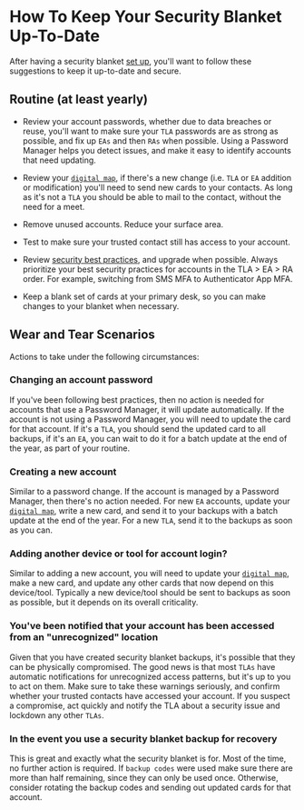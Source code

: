 # How To Keep Your Security Blanket Up-To-Date

After having a security blanket [set up](./getting-started.md), you'll want to follow these suggestions to keep it up-to-date and secure.

## Routine (at least yearly)

* Review your account passwords, whether due to data breaches or reuse, you'll want to make sure your `TLA` passwords are as strong as possible, and fix up `EAs` and then `RAs` when possible. Using a Password Manager helps you detect issues, and make it easy to identify accounts that need updating.

* Review your [`digital map`](./digital-map-template.md), if there's a new change (i.e. `TLA` or `EA` addition or modification) you'll need to send new cards to your contacts. As long as it's not a `TLA` you should be able to mail to the contact, without the need for a meet.

* Remove unused accounts. Reduce your surface area.

* Test to make sure your trusted contact still has access to your account.

* Review [security best practices](./security-best-practices.md), and upgrade when possible. Always prioritize your best security practices for accounts in the TLA > EA > RA order. For example, switching from SMS MFA to Authenticator App MFA.

* Keep a blank set of cards at your primary desk, so you can make changes to your blanket when necessary. 

## Wear and Tear Scenarios
Actions to take under the following circumstances:  

### Changing an account password
If you've been following best practices, then no action is needed for accounts that use a Password Manager, it will update automatically. If the account is not using a Password Manager, you will need to update the card for that account. If it's a `TLA`, you should send the updated card to all backups, if it's an `EA`, you can wait to do it for a batch update at the end of the year, as part of your routine.

### Creating a new account
Similar to a password change. If the account is managed by a Password Manager, then there's no action needed. For new `EA` accounts, update your [`digital map`](./digital-map-template.md), write a new card, and send it to your backups with a batch update at the end of the year. For a new `TLA`, send it to the backups as soon as you can.

### Adding another device or tool for account login?
Similar to adding a new account, you will need to update your [`digital map`](./digital-map-template.md), make a new card, and update any other cards that now depend on this device/tool. Typically a new device/tool should be sent to backups as soon as possible, but it depends on its overall criticality.

### You've been notified that your account has been accessed from an "unrecognized" location
Given that you have created security blanket backups, it's possible that they can be physically compromised. The good news is that most `TLAs` have automatic notifications for unrecognized access patterns, but it's up to you to act on them. Make sure to take these warnings seriously, and confirm whether your trusted contacts have accessed your account. If you suspect a compromise, act quickly and notify the TLA about a security issue and lockdown any other `TLAs`.

### In the event you use a security blanket backup for recovery
This is great and exactly what the security blanket is for. Most of the time, no further action is required. If `backup codes` were used make sure there are more than half remaining, since they can only be used once. Otherwise, consider rotating the backup codes and sending out updated cards for that account.
